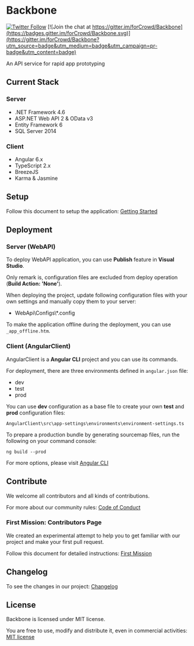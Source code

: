 # Backbone

[![Twitter Follow](https://img.shields.io/twitter/follow/forCrowd.svg?style=social)](https://twitter.com/forCrowd)
[![Join the chat at https://gitter.im/forCrowd/Backbone](https://badges.gitter.im/forCrowd/Backbone.svg)](https://gitter.im/forCrowd/Backbone?utm_source=badge&utm_medium=badge&utm_campaign=pr-badge&utm_content=badge)

An API service for rapid app prototyping

## Current Stack

### Server

* .NET Framework 4.6
* ASP.NET Web API 2 & OData v3
* Entity Framework 6
* SQL Server 2014

### Client

* Angular 6.x
* TypeScript 2.x
* BreezeJS
* Karma & Jasmine

## Setup

Follow this document to setup the application: [Getting Started](https://github.com/forcrowd/Backbone/wiki/Getting-Started)

## Deployment

### Server (WebAPI)

To deploy WebAPI application, you can use **Publish** feature in **Visual Studio**.  

Only remark is, configuration files are excluded from deploy operation (**Build Action: 'None'**).  

When deploying the project, update following configuration files with your own settings and manually copy them to your server:
* WebApi\Configs\\*.config

To make the application offline during the deployment, you can use `_app_offline.htm`.

### Client (AngularClient)

AngularClient is a **Angular CLI** project and you can use its commands.

For deployment, there are three environments defined in `angular.json` file:
* dev
* test
* prod

You can use **dev** configuration as a base file to create your own **test** and **prod** configuration files:

    AngularClient\src\app-settings\environments\environment-settings.ts

To prepare a production bundle by generating sourcemap files, run the following on your command console:

    ng build --prod

For more options, please visit [Angular CLI](https://github.com/angular/angular-cli)

## Contribute

We welcome all contributors and all kinds of contributions.  

For more about our community rules: [Code of Conduct](/CODE_OF_CONDUCT.md)

### First Mission: Contributors Page

We created an experimental attempt to help you to get familiar with our project and make your first pull request.

Follow this document for detailed instructions: [First Mission](https://github.com/forCrowd/Backbone/wiki/First-Mission)

## Changelog

To see the changes in our project: [Changelog](/CHANGELOG.md)

## License

Backbone is licensed under MIT license.

You are free to use, modify and distribute it, even in commercial activities: [MIT license](/LICENSE)
